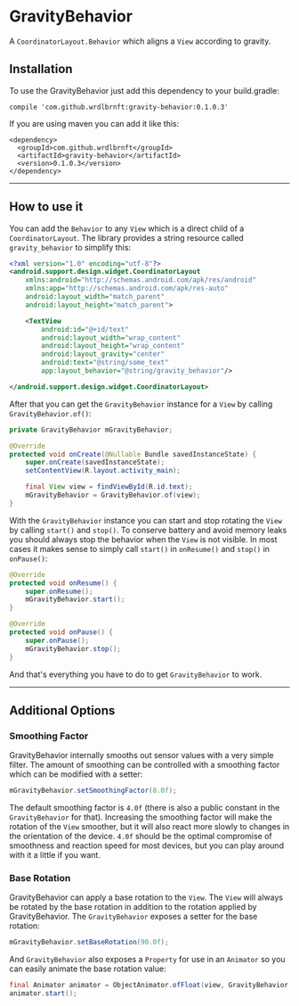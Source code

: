 # GravityBehavior

A `CoordinatorLayout.Behavior` which aligns a `View` according to gravity.

## Installation

To use the GravityBehavior just add this dependency to your build.gradle:

```
compile 'com.github.wrdlbrnft:gravity-behavior:0.1.0.3'
```

If you are using maven you can add it like this: 

```
<dependency>
  <groupId>com.github.wrdlbrnft</groupId>
  <artifactId>gravity-behavior</artifactId>
  <version>0.1.0.3</version>
</dependency>
```

---

## How to use it

You can add the `Behavior` to any `View` which is a direct child of a `CoordinatorLayout`. The library provides a string resource called `gravity_behavior` to simplify this:

```xml
<?xml version="1.0" encoding="utf-8"?>
<android.support.design.widget.CoordinatorLayout
    xmlns:android="http://schemas.android.com/apk/res/android"
    xmlns:app="http://schemas.android.com/apk/res-auto"
    android:layout_width="match_parent"
    android:layout_height="match_parent">

    <TextView
        android:id="@+id/text"
        android:layout_width="wrap_content"
        android:layout_height="wrap_content"
        android:layout_gravity="center"
        android:text="@string/some_text"
        app:layout_behavior="@string/gravity_behavior"/>

</android.support.design.widget.CoordinatorLayout>
```

After that you can get the `GravityBehavior` instance for a `View` by calling `GravityBehavior.of()`:

```java
private GravityBehavior mGravityBehavior;

@Override
protected void onCreate(@Nullable Bundle savedInstanceState) {
    super.onCreate(savedInstanceState);
    setContentView(R.layout.activity_main);

    final View view = findViewById(R.id.text);
    mGravityBehavior = GravityBehavior.of(view);
}
```

With the `GravityBehavior` instance you can start and stop rotating the `View` by calling `start()` and `stop()`. To conserve battery and avoid memory leaks you should always stop the behavior when the `View` is not visible. In most cases it makes sense to simply call `start()` in `onResume()` and `stop()` in `onPause()`:

```java
@Override
protected void onResume() {
    super.onResume();
    mGravityBehavior.start();
}

@Override
protected void onPause() {
    super.onPause();
    mGravityBehavior.stop();
}
```

And that's everything you have to do to get `GravityBehavior` to work.

---

## Additional Options

### Smoothing Factor

GravityBehavior internally smooths out sensor values with a very simple filter. The amount of smoothing can be controlled with a smoothing factor which can be modified with a setter:

```java
mGravityBehavior.setSmoothingFactor(8.0f);
```

The default smoothing factor is `4.0f` (there is also a public constant in the `GravityBehavior` for that). Increasing the smoothing factor will make the rotation of the `View` smoother, but it will also react more slowly to changes in the orientation of the device. `4.0f` should be the optimal compromise of smoothness and reaction speed for most devices, but you can play around with it a little if you want.

### Base Rotation

GravityBehavior can apply a base rotation to the `View`. The `View` will always be rotated by the base rotation in addition to the rotation applied by GravityBehavior. The `GravityBehavior` exposes a setter for the base rotation:

```java
mGravityBehavior.setBaseRotation(90.0f);
```

And `GravityBehavior` also exposes a `Property` for use in an `Animator` so you can easily animate the base rotation value:

```java
final Animator animator = ObjectAnimator.ofFloat(view, GravityBehavior.BASE_ROTATION, 0.0f, 90.0f);
animator.start();
```
